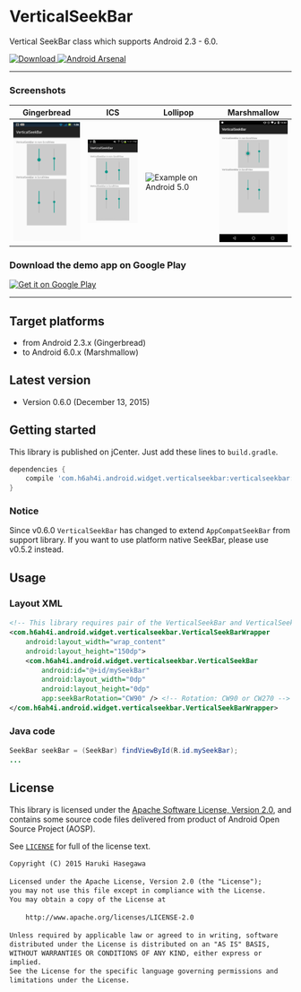 VerticalSeekBar
===============

Vertical SeekBar class which supports Android 2.3 - 6.0.

[ ![Download](https://api.bintray.com/packages/h6ah4i/maven/android-verticalseekbar/images/download.svg) ](https://bintray.com/h6ah4i/maven/android-verticalseekbar/_latestVersion)
[![Android Arsenal](https://img.shields.io/badge/Android%20Arsenal-VerticalSeekBar-brightgreen.svg?style=flat)](https://android-arsenal.com/details/1/1436)

---

### Screenshots
| Gingerbread |    ICS    | Lollipop   | Marshmallow |
|-------------|-----------|------------|-------------|
| <img src="./pic/gb.png?raw=true" alt="Example on Android 2.3" width="150" /> | <img src="./pic/ics.png?raw=true" alt="Example on Android 4.0" width="150" /> | <img src="./pic/lollipop.png?raw=true" alt="Example on Android 5.0" width="150" /> | <img src="./pic/marshmallow.png?raw=true" alt="Example on Android 5.0" width="150" /> |

### Download the demo app on Google Play
<a href="https://play.google.com/store/apps/details?id=com.h6ah4i.android.example.verticalseekbar&utm_source=global_co&utm_medium=prtnr&utm_content=Mar2515&utm_campaign=PartBadge&pcampaignid=MKT-Other-global-all-co-prtnr-py-PartBadge-Mar2515-1"><img alt="Get it on Google Play" src="https://play.google.com/intl/en_us/badges/images/generic/en-play-badge.png" height="48" /></a>

---

Target platforms
---

- from Android 2.3.x  (Gingerbread)
- to Android 6.0.x (Marshmallow)


Latest version
---

- Version 0.6.0  (December 13, 2015)



Getting started
---

This library is published on jCenter. Just add these lines to `build.gradle`.

```groovy
dependencies {
    compile 'com.h6ah4i.android.widget.verticalseekbar:verticalseekbar:0.6.0'
}
```

### Notice
Since v0.6.0 `VerticalSeekBar` has changed to extend `AppCompatSeekBar` from support library. If you want to use platform native SeekBar, please use v0.5.2 instead.


Usage
---

### Layout XML

```xml
<!-- This library requires pair of the VerticalSeekBar and VerticalSeekBarWrapper classes -->
<com.h6ah4i.android.widget.verticalseekbar.VerticalSeekBarWrapper
    android:layout_width="wrap_content"
    android:layout_height="150dp">
    <com.h6ah4i.android.widget.verticalseekbar.VerticalSeekBar
        android:id="@+id/mySeekBar"
        android:layout_width="0dp"
        android:layout_height="0dp"
        app:seekBarRotation="CW90" /> <!-- Rotation: CW90 or CW270 -->
</com.h6ah4i.android.widget.verticalseekbar.VerticalSeekBarWrapper>
```

### Java code

```java
SeekBar seekBar = (SeekBar) findViewById(R.id.mySeekBar);
...
```

License
---

This library is licensed under the [Apache Software License, Version 2.0](http://www.apache.org/licenses/LICENSE-2.0), and contains some source code files delivered from product of Android Open Source Project (AOSP).

See [`LICENSE`](LICENSE) for full of the license text.

    Copyright (C) 2015 Haruki Hasegawa

    Licensed under the Apache License, Version 2.0 (the "License");
    you may not use this file except in compliance with the License.
    You may obtain a copy of the License at

        http://www.apache.org/licenses/LICENSE-2.0

    Unless required by applicable law or agreed to in writing, software
    distributed under the License is distributed on an "AS IS" BASIS,
    WITHOUT WARRANTIES OR CONDITIONS OF ANY KIND, either express or implied.
    See the License for the specific language governing permissions and
    limitations under the License.
